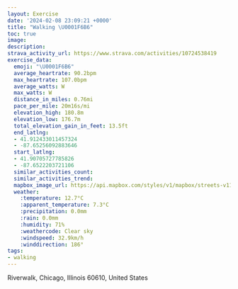 ```yaml
---
layout: Exercise
date: '2024-02-08 23:09:21 +0000'
title: "Walking \U0001F6B6"
toc: true
image:
description:
strava_activity_url: https://www.strava.com/activities/10724538419
exercise_data:
  emoji: "\U0001F6B6"
  average_heartrate: 90.2bpm
  max_heartrate: 107.0bpm
  average_watts: W
  max_watts: W
  distance_in_miles: 0.76mi
  pace_per_mile: 20m16s/mi
  elevation_high: 180.8m
  elevation_low: 176.7m
  total_elevation_gain_in_feet: 13.5ft
  end_latlng:
  - 41.912433011457324
  - -87.65256092883646
  start_latlng:
  - 41.90705727785826
  - -87.6522203721106
  similar_activities_count:
  similar_activities_trend:
  mapbox_image_url: https://api.mapbox.com/styles/v1/mapbox/streets-v11/static/path-5+787af2-1.0(yxw~F~j~uOrA%7D%40CORDSa%40c%40oAGIOHSR%5Db%40y%40x%40gAp%40k%40VeBlA_%40XARUFUNI%40%5D%5E_Ap%40oAlAk%40XW%5E%7D%40l%40Gs%40CGMCM%40c%40Tc%40Hk%40Ek%40AECAISB%5BLK%40),pin-s-s+e5b22e(-87.6512,41.90621),pin-s-f+89ae00(-87.65311999999999,41.91104000000001)/auto/800x800?access_token=pk.eyJ1Ijoiam9zaGJlY2ttYW4iLCJhIjoiY205eWR2aDd1MWZ6djJrbXc4a3M0bWZleiJ9.XiG9OWkNcZk2QzjJbxLB4A
  weather:
    :temperature: 12.7°C
    :apparent_temperature: 7.3°C
    :precipitation: 0.0mm
    :rain: 0.0mm
    :humidity: 71%
    :weathercode: Clear sky
    :windspeed: 32.9km/h
    :winddirection: 186°
tags:
- walking
---
```

Riverwalk, Chicago, Illinois 60610, United States
